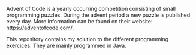 Advent of Code is a yearly occurring competition consisting of small programming puzzles.
During the advent period a new puzzle is published every day.
More information can be found on their website: https://adventofcode.com/.

This repository contains my solution to the different programming exercices.
They are mainly programmed in Java.
